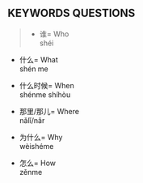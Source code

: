 ## KEYWORDS QUESTIONS

> - 谁= Who <br/> shéi

- 什么= What <br/> shén me

- 什么时候= When <br/> shénme shíhòu

- 那里/那儿= Where <br/> nǎlǐ/nǎr

- 为什么= Why <br/> wèishéme

- 怎么= How <br/> zěnme

